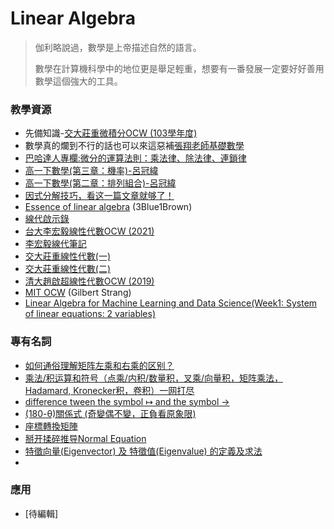 # Linear Algebra

> 伽利略說過，數學是上帝描述自然的語言。 
>
>數學在計算機科學中的地位更是舉足輕重，想要有一番發展一定要好好善用數學這個強大的工具。
### 教學資源
- 先備知識-[交大莊重微積分OCW (103學年度)](https://www.youtube.com/playlist?list=PLj6E8qlqmkFtwDlDoBnbyhCfAa7JL52OG)
- 數學真的爛到不行的話也可以來這惡補[張翔老師基礎數學](https://shiangsir.wixsite.com/shiangsir/tutorialmath)
- [巴哈達人專欄:微分的運算法則：乘法律、除法律、連鎖律](https://home.gamer.com.tw/creationDetail.php?sn=4950044)
- [高一下數學(第三章：機率)-呂冠緯](https://youtube.com/playlist?list=PLZruNYXiv2mBDfyK4iY3-6MTFCgF_XwiU)
- [高一下數學(第二章：排列組合)-呂冠緯](https://youtube.com/playlist?list=PLZruNYXiv2mB2VTi8erx5p9p1Z5mQHkR6)
- [因式分解技巧，看这一篇文章就够了！](https://www.zhihu.com/tardis/zm/art/449972206?source_id=1003)
- [Essence of linear algebra](https://www.youtube.com/watch?v=fNk_zzaMoSs&list=PLZHQObOWTQDPD3MizzM2xVFitgF8hE_ab&index=1&t=1s) (3Blue1Brown) 
- [線代啟示錄](https://ccjou.wordpress.com/%e9%96%b1%e8%ae%80%e5%b0%8e%e5%bc%95/%e7%b7%9a%e6%80%a7%e4%bb%a3%e6%95%b8%e6%95%99%e5%ad%b8%e5%85%89%e7%a2%9f%e5%bb%b6%e4%bc%b8%e9%96%b1%e8%ae%80/)
- [台大李宏毅線性代數OCW (2021)](https://speech.ee.ntu.edu.tw/~hylee/la/2021-fall.php)
- [李宏毅線代筆記](https://hackmd.io/@shaoeChen/SJAKcrQYr/https%3A%2F%2Fhackmd.io%2F%40shaoeChen%2FrJd6d7Y1P)
- [交大莊重線性代數(一)](https://youtube.com/playlist?list=PLj6E8qlqmkFtjxknKFtdxc1_SxNBXgpbo)
- [交大莊重線性代數(二)](https://youtube.com/playlist?list=PLj6E8qlqmkFsU6_lxu7soHGgI30IdpA7F)
- [清大趙啟超線性代數OCW (2019)](https://www.youtube.com/playlist?list=PLS0SUwlYe8cwxscGGxCUqQ78_AMJHQJ5u)
- [MIT OCW](https://www.youtube.com/playlist?list=PL4J3lLSgj0XZd7ERpoPdyZOwCMhBzrOfc)  (Gilbert Strang)
- [Linear Algebra for Machine Learning and Data Science(Week1: System of linear equations: 2 variables)](https://hackmd.io/@shaoeChen/By_2oKR12)

### 專有名詞
- [如何通俗理解矩阵左乘和右乘的区别？](https://www.zhihu.com/question/449981594)
- [乘法/积运算和符号（点乘/内积/数量积，叉乘/向量积，矩阵乘法，Hadamard, Kronecker积，卷积）一网打尽](https://blog.csdn.net/Forrest97/article/details/109250728)
- [ difference tween the symbol ↦ and the symbol →](https://math.stackexchange.com/a/3575632)
- [(180-θ)關係式 (奇變偶不變，正負看原象限)](https://meteor.today/article/z6SuGt)
- [座標轉換矩陣](https://ch-hsieh.blogspot.com/2015/10/blog-post_95.html?m=1)
- [掰开揉碎推导Normal Equation](https://zhuanlan.zhihu.com/p/22757336?utm_id=0)
- [特徵向量(Eigenvector) 及 特徵值(Eigenvalue) 的定義及求法](https://silverwind1982.pixnet.net/blog/post/154593170)
- 

### 應用
- [待編輯]
